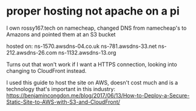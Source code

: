 # proper hosting not apache on a pi
I own rossy167.tech on namecheap, changed DNS from namecheap's to Amazons and pointed them at an S3 bucket

hosted on:
    ns-1570.awsdns-04.co.uk
    ns-781.awsdns-33.net
    ns-212.awsdns-26.com
    ns-1132.awsdns-13.org

Turns out that won't work if I want a HTTPS connection, looking into changing to CloudFront instead.

I used this guide to host the site on AWS, doesn't cost much and is a technology that's important in this industry:
https://benjamincongdon.me/blog/2017/06/13/How-to-Deploy-a-Secure-Static-Site-to-AWS-with-S3-and-CloudFront/

